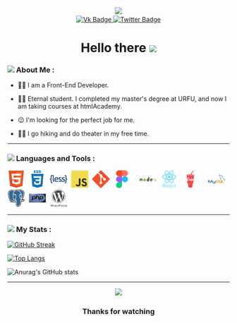 <div id="header" align="center">
  <img src="https://media.giphy.com/media/5GqrzudeH7m7fKrUoc/giphy.gif" width="300"/>
  <div id="badges">
    <a href="your-vk-URL">
      <img src="https://img.shields.io/badge/Вконтакте-4C75A3?style=for-the-badge&logo=vk&logoColor=white" alt="Vk Badge"/>
    </a>
    <a href="your-twitter-URL">
      <img src="https://img.shields.io/badge/Twitter-blue?style=for-the-badge&logo=twitter&logoColor=white" alt="Twitter Badge"/>
    </a>
  </div>
  <!--<img src="https://komarev.com/ghpvc/?username=13epanda&style=flat-square&color=blue" alt=""/>-->
  <h1>
  Hello there
    <img src="https://media.giphy.com/media/dsPBfiEEozyXUXShhB/giphy.gif" width="50px"/>
  </h1>
</div>

###  <img src="https://media.giphy.com/media/rSLTaDa63hJha4WnzU/giphy.gif" height="90px"/> About Me :

- :woman_technologist: I am a Front-End Developer.

- :woman_student:	 Eternal student. I completed my master's degree at URFU, and now I am taking courses at htmlAcademy.

- :wink: I'm looking for the perfect job for me.

- :mountain_biking_woman:	 I go hiking and do theater in my free time.
---

###  <img src="https://media.giphy.com/media/peUx0SaUCRlBriP84y/giphy.gif" height="100px"/> Languages and Tools :

<div>
  <img src="https://github.com/devicons/devicon/blob/master/icons/html5/html5-original.svg" title="HTML5" alt="HTML" width="40" height="40"/>&nbsp;
  <img src="https://github.com/devicons/devicon/blob/master/icons/css3/css3-plain-wordmark.svg"  title="CSS3" alt="CSS" width="40" height="40"/>&nbsp;
  <img src="https://github.com/devicons/devicon/blob/master/icons/less/less-plain-wordmark.svg"  title="Less" alt="Less" width="40" height="40"/>&nbsp;
  <img src="https://github.com/devicons/devicon/blob/master/icons/javascript/javascript-original.svg" title="JavaScript" alt="JavaScript" width="40" height="40"/>&nbsp;
  <img src="https://github.com/devicons/devicon/blob/master/icons/git/git-original.svg" title="Git" **alt="Git" width="40" height="40"/>&nbsp;
  <img src="https://github.com/devicons/devicon/blob/master/icons/figma/figma-original.svg" title="Figma" **alt="Figma" width="40" height="40"/>&nbsp;
  &nbsp;&nbsp;
  <img src="https://github.com/devicons/devicon/blob/master/icons/nodejs/nodejs-original-wordmark.svg" title="NodeJS" alt="NodeJS" width="40" height="40"/>&nbsp;
  <img src="https://github.com/devicons/devicon/blob/master/icons/react/react-original-wordmark.svg" title="React" alt="React" width="40" height="40"/>&nbsp;
  <img src="https://github.com/devicons/devicon/blob/master/icons/gulp/gulp-plain.svg" title="Gulp" alt="Gulp" width="40" height="40"/>&nbsp;
  &nbsp;&nbsp;
  <img src="https://github.com/devicons/devicon/blob/master/icons/mysql/mysql-original-wordmark.svg" title="MySQL"  alt="MySQL" width="40" height="40"/>&nbsp;
  <img src="https://github.com/devicons/devicon/blob/master/icons/postgresql/postgresql-original.svg" title="Postgresql"  alt="Postgresql" width="40" height="40"/>&nbsp;
  <img src="https://github.com/devicons/devicon/blob/master/icons/php/php-original.svg" title="PHP"  alt="PHP" width="40" height="40"/>&nbsp;
  <img src="https://github.com/devicons/devicon/blob/master/icons/wordpress/wordpress-plain-wordmark.svg" title="Wordpress"  alt="Wordpress" width="40" height="40"/>&nbsp;
<!--  
  jquery-original-wordmark.svg
-->
</div>

---

### <img src="https://media.giphy.com/media/LvgVkJnE8eAbkv4EMX/giphy.gif" height="70px"/>  My Stats :
  
[![GitHub Streak](http://github-readme-streak-stats.herokuapp.com?user=13epanda&theme=shades-of-purple)](https://git.io/streak-stats)

[![Top Langs](https://github-readme-stats.vercel.app/api/top-langs/?username=13epanda&layout=compact&theme=shades-of-purple)](https://github.com/anuraghazra/github-readme-stats)

![Anurag's GitHub stats](https://github-readme-stats.vercel.app/api?username=13epanda&show_icons=true&theme=shades-of-purple)

---
<div id="footer" align="center">
  
 <img src="https://media.giphy.com/media/0xhvPJez78AMJMXuCQ/giphy.gif" height="100px"/>
  
 ### Thanks for watching
</divr>
